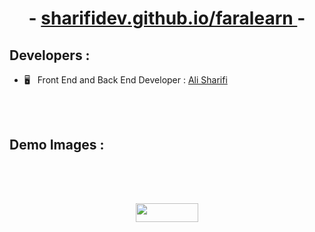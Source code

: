 <h1 align="center">- <a href=" https://sharifidev.github.io/portfolio">sharifidev.github.io/faralearn </a> -</h1>


<h2>Developers : </h2>
<ul>
  <li>🖥 &nbsp; Front End and Back End Developer : <a href="github.com/sharifidev">Ali Sharifi</a></li>
</ul>

<br/>
<br/>

<h2>Demo Images :</h2>

<!-- <p>
  <img src="https://github.com/hossein-ghanimati/asancode/blob/main/project-demo/demo-1.png?raw=true" />
  <img src="https://github.com/hossein-ghanimati/asancode/blob/main/project-demo/demo-2.png?raw=true" />
  <img src="https://github.com/hossein-ghanimati/asancode/blob/main/project-demo/demo-3.png?raw=true" />
  <img src="https://github.com/hossein-ghanimati/asancode/blob/main/project-demo/demo-4.png?raw=true" />
  <img src="https://github.com/hossein-ghanimati/asancode/blob/main/project-demo/demo-5.png?raw=true" />
</p> -->


<br/>
<br/>


<h2 align="center">
  <a href="https://sharifidev.github.io/portfolio"><img style="width:100px;height:30px" src="https://img.shields.io/badge/See%20Demo-8A2BE2" /></a>
</h2>
